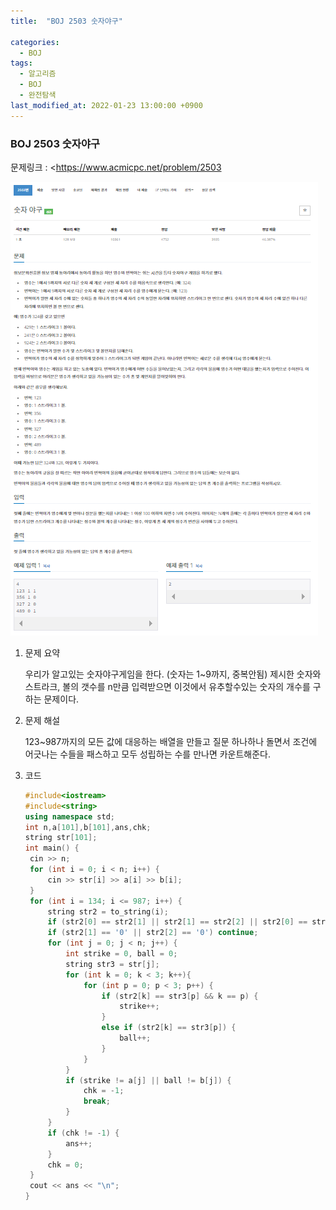 ```yaml
---
title:  "BOJ 2503 숫자야구"

categories:
  - BOJ
tags:
  - 알고리즘
  - BOJ
  - 완전탐색
last_modified_at: 2022-01-23 13:00:00 +0900
---
```


### BOJ 2503 숫자야구

문제링크 : <https://www.acmicpc.net/problem/2503

![BOJ_2503](../images/2022-01-23-BOJ2503/BOJ_2503.PNG)

1. 문제 요약

   우리가 알고있는 숫자야구게임을 한다. (숫자는 1~9까지, 중복안됨) 제시한 숫자와 스트라크, 볼의 갯수를 n만큼 입력받으면 이것에서 유추할수있는 숫자의 개수를 구하는 문제이다.

2. 문제 해설

   123~987까지의 모든 값에 대응하는 배열을 만들고
   질문 하나하나 돌면서 조건에 어긋나는 수들을 패스하고 모두 성립하는 수를 만나면 카운트해준다. 

3. 코드

   ```c++
   #include<iostream>
   #include<string>
   using namespace std;
   int n,a[101],b[101],ans,chk;
   string str[101];
   int main() {
   	cin >> n;
   	for (int i = 0; i < n; i++) {
   		cin >> str[i] >> a[i] >> b[i];
   	}
   	for (int i = 134; i <= 987; i++) {
   		string str2 = to_string(i);
   		if (str2[0] == str2[1] || str2[1] == str2[2] || str2[0] == str2[2]) continue;
   		if (str2[1] == '0' || str2[2] == '0') continue;
   		for (int j = 0; j < n; j++) {
   			int strike = 0, ball = 0;
   			string str3 = str[j];
   			for (int k = 0; k < 3; k++){
   				for (int p = 0; p < 3; p++) {
   					if (str2[k] == str3[p] && k == p) {
   						strike++;
   					}
   					else if (str2[k] == str3[p]) {
   						ball++;
   					}
   				}
   			}
   			if (strike != a[j] || ball != b[j]) {
   				chk = -1;
   				break;
   			}
   		}
   		if (chk != -1) {
   			ans++;
   		}
   		chk = 0;
   	}
   	cout << ans << "\n";
   }
   ```

   